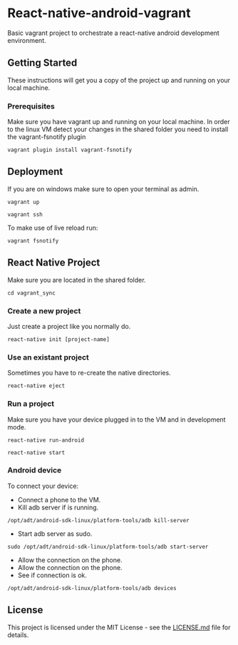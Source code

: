 # React-native-android-vagrant

Basic vagrant project to orchestrate a react-native android development environment.

## Getting Started

These instructions will get you a copy of the project up and running on your local machine.

### Prerequisites

Make sure you have vagrant up and running on your local machine. 
In order to the linux VM detect your changes in the shared folder you need to install the vagrant-fsnotify plugin

```
vagrant plugin install vagrant-fsnotify
```

## Deployment

If you are on windows make sure to open your terminal as admin.

```
vagrant up
```
```
vagrant ssh
```

To make use of live reload run:

```
vagrant fsnotify
```

## React Native Project

Make sure you are located in the shared folder.

```
cd vagrant_sync
```

### Create a new project

Just create a project like you normally do.

```
react-native init [project-name]
```

### Use an existant project

Sometimes you have to re-create the native directories.

```
react-native eject
```

### Run a project

Make sure you have your device plugged in to the VM and in development mode.

```
react-native run-android
```
```
react-native start
```

### Android device

To connect your device:
- Connect a phone to the VM.
- Kill adb server if is running.

```
/opt/adt/android-sdk-linux/platform-tools/adb kill-server
```

- Start adb server as sudo.

```
sudo /opt/adt/android-sdk-linux/platform-tools/adb start-server
```

- Allow the connection on the phone.
- Allow the connection on the phone.
- See if connection is ok.

```
/opt/adt/android-sdk-linux/platform-tools/adb devices
```

## License

This project is licensed under the MIT License - see the [LICENSE.md](LICENSE) file for details.
